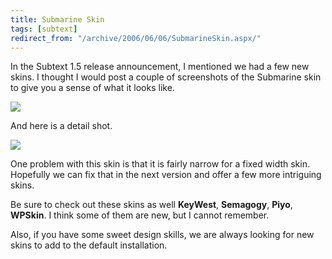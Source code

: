 ```yaml
---
title: Submarine Skin
tags: [subtext]
redirect_from: "/archive/2006/06/06/SubmarineSkin.aspx/"
---
```


In the Subtext 1.5 release announcement, I mentioned we had a few new
skins. I thought I would post a couple of screenshots of the Submarine
skin to give you a sense of what it looks like.

![](https://haacked.com/assets/images/SubmarineSkin.gif)

And here is a detail shot.

![](https://haacked.com/assets/images/SubmarineDetail.gif)

One problem with this skin is that it is fairly narrow for a fixed width
skin. Hopefully we can fix that in the next version and offer a few more
intriguing skins.

Be sure to check out these skins as well **KeyWest**, **Semagogy**,
**Piyo**, **WPSkin**. I think some of them are new, but I cannot
remember.

Also, if you have some sweet design skills, we are always looking for
new skins to add to the default installation.

